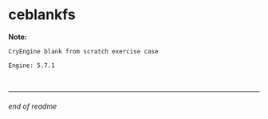 # ceblankfs

__Note:__
```
CryEngine blank from scratch exercise case

Engine: 5.7.1
```

<br>

---

###### end of readme